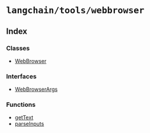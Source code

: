 `langchain/tools/webbrowser`
============================

Index[](#index "Direct link to Index")
---------------------------------------

### Classes[](#classes "Direct link to Classes")

*   [WebBrowser](/docs/api/tools_webbrowser/classes/WebBrowser)

### Interfaces[](#interfaces "Direct link to Interfaces")

*   [WebBrowserArgs](/docs/api/tools_webbrowser/interfaces/WebBrowserArgs)

### Functions[](#functions "Direct link to Functions")

*   [getText](/docs/api/tools_webbrowser/functions/getText)
*   [parseInputs](/docs/api/tools_webbrowser/functions/parseInputs)
